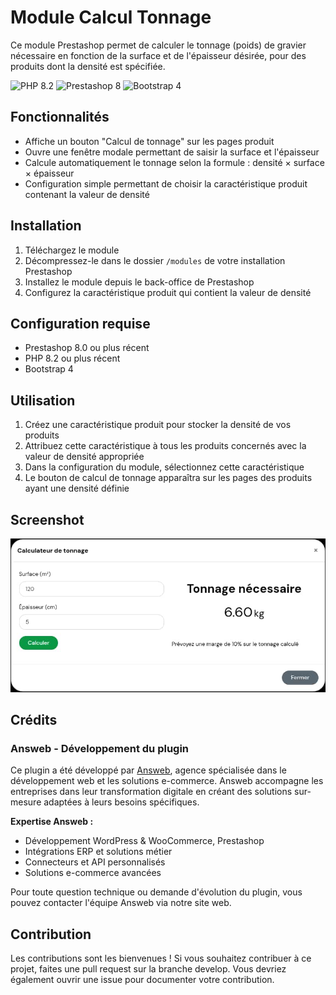 # Module Calcul Tonnage

Ce module Prestashop permet de calculer le tonnage (poids) de gravier nécessaire en fonction de la surface et de l'épaisseur désirée, pour des produits dont la densité est spécifiée.


![PHP 8.2](https://img.shields.io/badge/php-8.2-lemon) ![Prestashop 8](https://img.shields.io/badge/prestashop-8.0-lemon) ![Bootstrap 4](https://img.shields.io/badge/bootstrap-4-lemon)

## Fonctionnalités

- Affiche un bouton "Calcul de tonnage" sur les pages produit
- Ouvre une fenêtre modale permettant de saisir la surface et l'épaisseur
- Calcule automatiquement le tonnage selon la formule : densité × surface × épaisseur
- Configuration simple permettant de choisir la caractéristique produit contenant la valeur de densité

## Installation

1. Téléchargez le module
2. Décompressez-le dans le dossier `/modules` de votre installation Prestashop
3. Installez le module depuis le back-office de Prestashop
4. Configurez la caractéristique produit qui contient la valeur de densité

## Configuration requise

- Prestashop 8.0 ou plus récent
- PHP 8.2 ou plus récent
- Bootstrap 4

## Utilisation

1. Créez une caractéristique produit pour stocker la densité de vos produits
2. Attribuez cette caractéristique à tous les produits concernés avec la valeur de densité appropriée
3. Dans la configuration du module, sélectionnez cette caractéristique
4. Le bouton de calcul de tonnage apparaîtra sur les pages des produits ayant une densité définie

## Screenshot

![screenshot](screenshot.jpg)

## Crédits

### Answeb - Développement du plugin

Ce plugin a été développé par [Answeb](https://www.answeb.net), agence spécialisée dans le développement web et les
solutions e-commerce. Answeb accompagne les entreprises dans leur transformation digitale en créant des solutions
sur-mesure adaptées à leurs besoins spécifiques.

**Expertise Answeb :**

- Développement WordPress & WooCommerce, Prestashop
- Intégrations ERP et solutions métier
- Connecteurs et API personnalisés
- Solutions e-commerce avancées

Pour toute question technique ou demande d'évolution du plugin, vous pouvez contacter l'équipe Answeb via notre
site web.

## Contribution
Les contributions sont les bienvenues ! Si vous souhaitez contribuer à ce projet, faites une pull request sur la branche develop. Vous devriez également ouvrir une issue pour documenter votre contribution.
